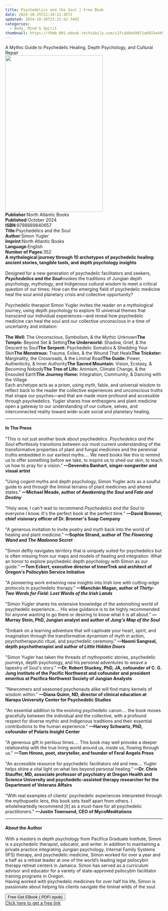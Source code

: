 ```yaml
---
title: Psychedelics and the Soul | Free Book
date: 2024-10-25T21:34:11.957Z
updated: 2024-10-26T22:21:42.744Z
categories:
  - Body, Mind & Spirit
thumbnail: https://thmb-001-ebook.techidaily.com/c2fcabbb49071a6932e44538c2999b171744c6f63801697a7a6a918a366a33b9.jpg
---
```

<main id="book-container">
  <div class="flex flex-col">
    <div class="book-brief flex-1 py-6 px-4 sm:p-6 md:py-10 md:px-8">
      <!-- brief-->
      <div class="book-brief-main">
        A Mythic Guide to Psychedelic Healing, Depth Psychology, and Cultural
        Repair
      </div>
    </div>
    <div
      class="book-meta-info flex-1 grid gap-4 col-start-1 col-end-3 row-start-1 sm:mb-6 sm:grid-cols-4 lg:gap-6 lg:col-start-2 lg:row-end-6 lg:row-span-6 lg:mb-0"
    >
      <div
        class="book-meta-info-left place-content-center mt-4 p-4 text-sm leading-6 col-start-2 col-span-2 dark:text-slate-400"
      >
        <img
          class="w-full h-500 object-cover rounded-lg sm:h-255 sm:col-span-2 lg:col-span-full"
          src="https://img-001-ebook.techidaily.com/0bf9d2152657c111839e29acb6b8e859723449e17c8ecc0f26b578242d30248d.jpg"
          alt=""
          width="312"
          height="500"
        />
      </div>
      <div
        class="book-meta-info-right mt-2 col-start-1 row-start-2 col-span-3 self-center"
      >
        <!-- meta data  -->
        <div class="flex flex-col px-4 md:px-8">
          <div class="flex-1">
            <strong>Publisher</strong>:<span class="px-2"
              >North Atlantic Books</span
            >
          </div>
          <div class="flex-1">
            <strong>Published</strong>:<span class="px-2">October 2024</span>
          </div>
          <div class="flex-1">
            <strong>ISBN</strong>:<span class="px-2">9798889840657</span>
          </div>
          <div class="flex-1">
            <strong>Title</strong>:<span class="px-2"
              >Psychedelics and the Soul</span
            >
          </div>
          <div class="flex-1">
            <strong>Author</strong>:<span class="px-2">Simon Yugler</span>
          </div>
          <div class="flex-1">
            <strong>Imprint</strong>:<span class="px-2"
              >North Atlantic Books</span
            >
          </div>
          <div class="flex-1">
            <strong>Language</strong>:<span class="px-2">English</span>
          </div>
          <div class="flex-1">
            <strong>Number of Pages</strong>:<span class="px-2">352</span>
          </div>
        </div>
      </div>
    </div>
    <div class="book-description flex-1 py-6 px-4 sm:p-6 md:py-10 md:px-8">
      <div class="book-description-main">
        <div accordion-content="" id="description">
          <b
            >A mythological journey through 10 archetypes of psychedelic
            healing: ancient stories, tangible tools, and depth psychology
            insights</b
          ><br /><br />Designed for a new generation of psychedelic facilitators
          and seekers, <b><i>Psychedelics and the Soul</i></b
          >invokes the traditions of Jungian depth psychology, mythology, and
          Indigenous cultural wisdom to meet a critical question of our times:
          How can the emerging field of psychedelic medicine heal the soul amid
          planetary crisis and collective opportunity?<br /><br />Psychedelic
          therapist Simon Yugler invites the reader on a mythological journey,
          using depth psychology to explore 10 universal themes that transcend
          our individual experiences—and reveal how psychedelic medicine can
          heal the soul and our collective unconscious in a time of uncertainty
          and initiation:<br /><br /><b>The Well:</b> The Unconscious,
          Symbolism, &amp; the Mythic Unknown<b>The Temple:</b> Beyond Set &amp;
          Setting<b>The Underworld:</b> Shadow, Grief, &amp; the Descent to
          Soul<b>The Serpent:</b> Psychedelic Somatics &amp; Shedding Your
          Skin<b>The Monstrous:</b> Trauma, Exiles, &amp; the Wound That Heals<b
            >The Trickster:</b
          >
          Marginality, the Crossroads, &amp; the Liminal Road<b>The Guide: </b
          >Power, Authenticity, &amp; Inner Authority<b>The Sacred Mountain:</b>
          Vision,&nbsp;Ecstasy, &amp; Becoming Nobody<b>The Tree of Life:</b>
          Animism, Climate Change, &amp; the Ensouled Earth<b
            >The Journey Home:</b
          >
          Integration, Community, &amp; Dancing with the Village<br />Each
          archetype acts as a prism, using myth, fable, and universal wisdom to
          reflect back to the reader the collective experiences and unconscious
          truths that shape our psyches—and that are made more profound and
          accessible through psychedelics. Yugler shares how entheogens and
          plant medicine open a gateway to our understanding of our culture,
          selves, and interconnected reality toward wide-scale social and
          planetary healing.
        </div>
        <div class="accordion-fader"></div>
      </div>
    </div>
    <div class="book-excerpts flex-1 py-6 px-4 sm:p-6 md:py-10 md:px-8">
      <!-- excerpts-->
      <div class="book-excerpts-main">
        <hr />
        <h4 class="placeholder placeholder-heading">
          <span>In The Press</span>
        </h4>
        <p>
          "This is not just another book about psychedelics.
          <i>Psychedelics and the Soul</i> effortlessly transitions between our
          most current understanding of the transformative properties of plant
          and fungal medicines and the perennial truths embedded in our earliest
          myths.... We need books like this to remind us to offer something
          before we take, to inspire us to shed our skin, to teach us how to
          pray for a vision."
          <b>—Devendra Banhart, singer-songwriter and visual artist</b
          ><br /><br />"Using cogent myths and depth psychology, Simon Yugler
          acts as a soulful guide to and through the liminal terrains of plant
          medicines and altered states."
          <b
            >—Michael Meade, author of <i>Awakening the Soul</i> and
            <i>Fate and Destiny</i></b
          ><br /><br />"Holy wow, I can't wait to recommend
          <i>Psychedelics and the Soul</i> to everyone I know. It's the perfect
          book at the perfect time."
          <b
            >—David Bronner, chief visionary officer of Dr. Bronner's Soap
            Company</b
          ><br /><br />"A generous invitation to invite poetry and myth back
          into the world of healing and plant medicine."
          <b
            >—Sophie Strand, author of <i>The Flowering Wand </i>and
            <i>The Madonna Secret<br /><br /></i></b
          >"Simon deftly navigates territory that is uniquely suited for
          psychedelics but is often missing from our maps and models of healing
          and integration. What an honor to explore psychedelic depth psychology
          with Simon as our guide."
          <b
            >—Tom Eckert, executive director of InnerTrek and architect of
            Oregon's Psilocybin Service Initiative</b
          ><br /><br />"A pioneering work entwining new insights into Irish lore
          with cutting-edge protocols in psychedelic therapy."
          <b>—Manchán Magan, author of</b
          ><i
            ><b> Thirty-Two Words for Field: Lost Words of the Irish Lands</b
            ><br /></i
          ><br />"Simon Yugler shares his extensive knowledge of the astonishing
          world of psychedelic experience.... His wise guidance is to be highly
          recommended for anyone wanting to go there or desiring to know what it
          is all about."
          <b
            >—Murray Stein, PhD, Jungian analyst and author of
            <i>Jung's Map of the Soul</i></b
          ><br /><br />"Embark on a learning adventure that will captivate your
          heart, spirit, and imagination through the transformative dynamism of
          myth in action, psychotherapeutic ritual, and psychedelic ceremony."
          <b
            >—Naomi Sangreal, depth psychotherapist and author of
            <i>Little Hidden Doors<br /><br /></i></b
          >"Simon Yugler has taken the threads of mythopoetic stories,
          psychedelic journeys, depth psychology, and his personal adventures to
          weave a tapestry of Soul's story."
          <b
            >—Dr. Robert Stuckey, PhD, JA, cofounder of C. G. Jung Institute of
            the Pacific Northwest and cofounder and president emeritus at
            Pacifica Northwest Society of Jungian Analysts</b
          ><br /><br />"Newcomers and seasoned psychonauts alike will find many
          kernels of wisdom within."
          <b
            >—Diana Quinn, ND, director of clinical education at Naropa
            University Center for Psychedelic Studies<br /><br /></b
          >"An essential addition to the evolving psychedelic canon.... the book
          moves gracefully between the individual and the collective, with a
          profound respect for diverse mythic and Indigenous traditions and
          their essential contributions to the human experience."
          <b>—Harvey Schwartz, PhD, cofounder of Polaris Insight Center<br /></b
          ><br />"A generous gift in perilous times.... This book may well
          provoke a deeper relationship with the true living world around us,
          inside us, flowing through us."
          <b
            >—Tom Hirons, poet, storyteller, and founder of Feral Angels
            Press<br /><br /></b
          >"An accessible resource for psychedelic facilitators old and
          new....&nbsp;Yugler helps shine a vital light on what lies beyond
          personal healing."
          <b
            >—Dr. Chris Stauffer, MD, associate professor of psychiatry at
            Oregon Health and Science University and psychedelic-assisted
            therapy researcher for the Department of Veterans Affairs</b
          ><br /><br />"With real examples of clients' psychedelic experiences
          interpreted through the mythopoetic lens, this book sets itself apart
          from others. I wholeheartedly recommend [it] as a must-have for all
          psychedelic practitioners."
          <b>—Justin Townsend, CEO of MycoMeditations</b>
        </p>
      </div>
    </div>
    <div class="book-about-author flex-1 py-6 px-4 sm:p-6 md:py-10 md:px-8">
      <!-- about author-->
      <div class="book-main-author-main">
        <hr />
        <h4 class="placeholder placeholder-heading">
          <span>About the Author</span>
        </h4>
        <p>
          With a masters in depth psychology from Pacifica Graduate Institute,
          Simon is a psychedelic therapist, educator, and writer. In addition to
          maintaining a private practice integrating Jungian psychology,
          Internal Family Systems (IFS) therapy, and psychedelic medicine, Simon
          worked for over a year and a half as a retreat leader at one of the
          world’s leading legal psilocybin therapy retreat centers in Jamaica.
          Simon has served as a curriculum advisor and educator for a variety of
          state-approved psilocybin facilitator training programs in
          Oregon.&nbsp;<br />Having worked with psychedelic medicines for over
          half his life, Simon is passionate about helping his clients navigate
          the liminal wilds of the soul.
        </p>
      </div>
    </div>
    <div class="book-free-get flex-1 py-6 px-4 sm:p-6 md:py-10 md:px-8">
      <button
        id="btn-free-get"
        class="bg-blue-500 hover:bg-blue-700 text-white font-bold py-2 px-4 rounded"
      >
        Free Get EBook (.PDF/.epub)
      </button>
      <div id="countdown-display" class="px-2 text-lg mt-2"></div>
      <a
        id="free-link"
        class="hidden bg-blue-500 hover:bg-blue-700 text-white font-bold py-2 px-4 rounded"
        href="https://www.ebooks.com/en-us/book/211181674/psychedelics-and-the-soul/simon-yugler/"
        target="_blank"
        >Click here to get a free link</a
      >
    </div>
    <script>
      let countdownTime = 0;
      let countdownInterval = null;
      document
        .getElementById('btn-free-get')
        .addEventListener('click', startCountdown);
      function startCountdown() {
        countdownTime = new Date().getTime() + 60000 * 3;
        countdownInterval = setInterval(updateCountdown, 1000);
        document.getElementById('btn-free-get').disabled = true;
        document
          .getElementById('btn-free-get')
          .classList.add('bg-gray-500', 'cursor-not-allowed');
      }
      function updateCountdown() {
        let currentTime = new Date().getTime();
        let timeLeft = countdownTime - currentTime;
        let secondsLeft = Math.floor(timeLeft / 1000);
        document.getElementById('countdown-display').innerHTML =
          `Remaining time: ${secondsLeft} seconds.`;
        if (secondsLeft <= 0) {
          clearInterval(countdownInterval);
          document.getElementById('btn-free-get').classList.add('hidden');
          document.getElementById('free-link').classList.remove('hidden');
          document.getElementById('countdown-display').innerHTML = '';
        }
      }
    </script>
  </div>
</main>

<ins class="adsbygoogle"
      style="display:block"
      data-ad-client="ca-pub-7571918770474297"
      data-ad-slot="8358498916"
      data-ad-format="auto"
      data-full-width-responsive="true"></ins>
    